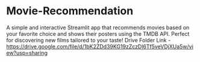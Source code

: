 # Movie-Recommendation
A simple and interactive Streamlit app that recommends movies based on your favorite choice and shows their posters using the TMDB API. Perfect for discovering new films tailored to your taste!
Drive Folder Link - https://drive.google.com/file/d/1bK2ZDd39KG19zZczDl6Tf5veVDjXUa5w/view?usp=sharing
